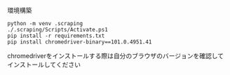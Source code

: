 環境構築

```:bash
python -m venv .scraping
./.scraping/Scripts/Activate.ps1
pip install -r requirements.txt
pip install chromedriver-binary==101.0.4951.41
```

chromedriverをインストールする際は自分のブラウザのバージョンを確認してインストールしてください
